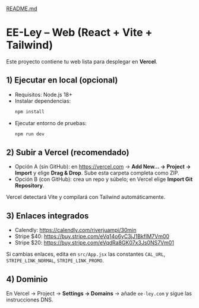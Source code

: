 [README.md](https://github.com/user-attachments/files/22455125/README.md)
# EE-Ley – Web (React + Vite + Tailwind)

Este proyecto contiene tu web lista para desplegar en **Vercel**.

## 1) Ejecutar en local (opcional)
- Requisitos: Node.js 18+
- Instalar dependencias:
  ```bash
  npm install
  ```
- Ejecutar entorno de pruebas:
  ```bash
  npm run dev
  ```

## 2) Subir a Vercel (recomendado)
- Opción A (sin GitHub): en https://vercel.com → **Add New... → Project → Import** y elige **Drag & Drop**. Sube esta carpeta completa como ZIP.
- Opción B (con GitHub): crea un repo y súbelo; en Vercel elige **Import Git Repository**.

Vercel detectará Vite y compilará con Tailwind automáticamente.

## 3) Enlaces integrados
- Calendly: https://calendly.com/riverjuampi/30min
- Stripe $40: https://buy.stripe.com/eVq14o6yC3jJ1BkfIM7Vm00
- Stripe $20: https://buy.stripe.com/eVqdRa8GK07x3Js0NS7Vm01

Si cambias enlaces, edita en `src/App.jsx` las constantes `CAL_URL`, `STRIPE_LINK_NORMAL`, `STRIPE_LINK_PROMO`.

## 4) Dominio
En Vercel → Project → **Settings → Domains** → añade `ee-ley.com` y sigue las instrucciones DNS.
